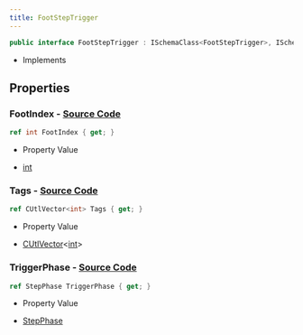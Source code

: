 ```yaml
---
title: FootStepTrigger
---
```


```csharp
public interface FootStepTrigger : ISchemaClass<FootStepTrigger>, ISchemaField, ISchemaClass, INativeHandle
```

- Implements

## Properties

### **FootIndex** - [Source Code](https://github.com/swiftly-solution/swiftlys2/blob/main/managed/src/SwiftlyS2.Generated/Schemas/Interfaces/FootStepTrigger.cs#L18)

```csharp
ref int FootIndex { get; }
```

- Property Value

- [int](https://learn.microsoft.com/dotnet/api/system.int32)

### **Tags** - [Source Code](https://github.com/swiftly-solution/swiftlys2/blob/main/managed/src/SwiftlyS2.Generated/Schemas/Interfaces/FootStepTrigger.cs#L16)

```csharp
ref CUtlVector<int> Tags { get; }
```

- Property Value

- [CUtlVector](/docs/api/-1)<[int](https://learn.microsoft.com/dotnet/api/system.int32)>

### **TriggerPhase** - [Source Code](https://github.com/swiftly-solution/swiftlys2/blob/main/managed/src/SwiftlyS2.Generated/Schemas/Interfaces/FootStepTrigger.cs#L20)

```csharp
ref StepPhase TriggerPhase { get; }
```

- Property Value

- [StepPhase](/docs/api/shared/schemadefinitions/stepphase)

